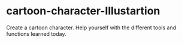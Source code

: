# cartoon-character-Illustartion
Create a cartoon character. Help yourself with the different tools and functions learned today.
